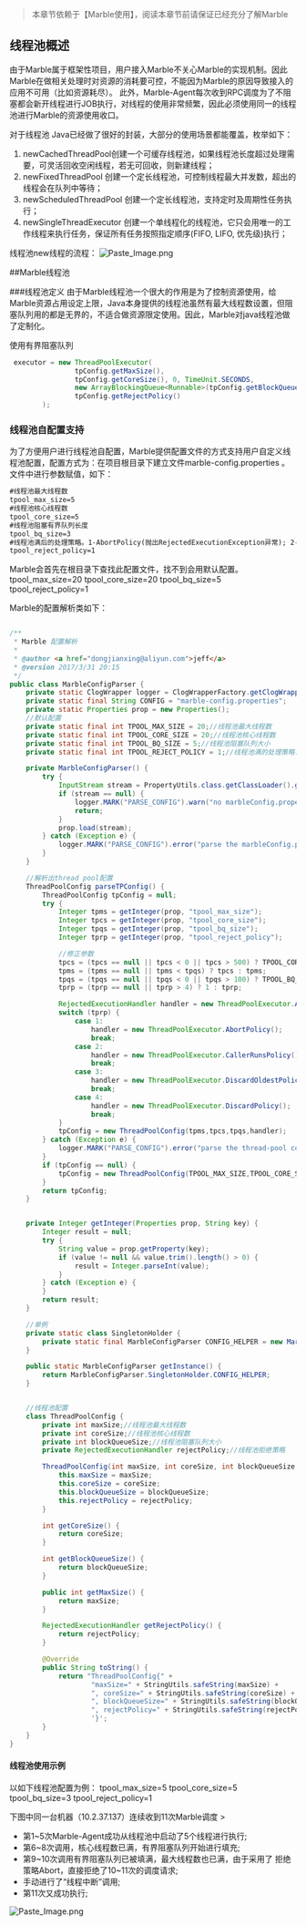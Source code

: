 > 本章节依赖于【Marble使用】，阅读本章节前请保证已经充分了解Marble

## 线程池概述
由于Marble属于框架性项目，用户接入Marble不关心Marble的实现机制。因此Marble在做相关处理时对资源的消耗要可控，不能因为Marble的原因导致接入的应用不可用（比如资源耗尽）。
此外，Marble-Agent每次收到RPC调度为了不阻塞都会新开线程进行JOB执行，对线程的使用非常频繁，因此必须使用同一的线程池进行Marble的资源使用收口。

对于线程池 Java已经做了很好的封装，大部分的使用场景都能覆盖，枚举如下：
1. newCachedThreadPool创建一个可缓存线程池，如果线程池长度超过处理需要，可灵活回收空闲线程，若无可回收，则新建线程；
2. newFixedThreadPool 创建一个定长线程池，可控制线程最大并发数，超出的线程会在队列中等待；
3. newScheduledThreadPool 创建一个定长线程池，支持定时及周期性任务执行；
4. newSingleThreadExecutor 创建一个单线程化的线程池，它只会用唯一的工作线程来执行任务，保证所有任务按照指定顺序(FIFO, LIFO, 优先级)执行；

线程池new线程的流程：
![Paste_Image.png](https://github.com/jeff-dong/marble/blob/master/document/resource/4678905-666cb2fd65393956.png)

##Marble线程池

###线程池定义
由于Marble线程池一个很大的作用是为了控制资源使用，给Marble资源占用设定上限，Java本身提供的线程池虽然有最大线程数设置，但阻塞队列用的都是无界的，不适合做资源限定使用。因此，Marble对java线程池做了定制化。

使用有界阻塞队列
``` java
 executor = new ThreadPoolExecutor(
                tpConfig.getMaxSize(),
                tpConfig.getCoreSize(), 0, TimeUnit.SECONDS,
                new ArrayBlockingQueue<Runnable>(tpConfig.getBlockQueueSize()),
                tpConfig.getRejectPolicy()
        );
```

### 线程池自配置支持
为了方便用户进行线程池自配置，Marble提供配置文件的方式支持用户自定义线程池配置，配置方式为：在项目根目录下建立文件marble-config.properties 。文件中进行参数赋值，如下：
``` xml
#线程池最大线程数
tpool_max_size=5
#线程池核心线程数
tpool_core_size=5
#线程池阻塞有界队列长度
tpool_bq_size=3
#线程池满后的处理策略。1-AbortPolicy(抛出RejectedExecutionException异常); 2-CallerRunsPolicy; 3-DiscardOldestPolicy 4-DiscardPolicy(不抛出异常)
tpool_reject_policy=1
```
Marble会首先在根目录下查找此配置文件，找不到会用默认配置。
tpool_max_size=20
tpool_core_size=20
tpool_bq_size=5
tpool_reject_policy=1

Marble的配置解析类如下：
``` java

/**
 * Marble 配置解析
 *
 * @author <a href="dongjianxing@aliyun.com">jeff</a>
 * @version 2017/3/31 20:15
 */
public class MarbleConfigParser {
    private static ClogWrapper logger = ClogWrapperFactory.getClogWrapper(MarbleConfigParser.class);
    private static final String CONFIG = "marble-config.properties";
    private static Properties prop = new Properties();
    //默认配置
    private static final int TPOOL_MAX_SIZE = 20;//线程池最大线程数
    private static final int TPOOL_CORE_SIZE = 20;//线程池核心线程数
    private static final int TPOOL_BQ_SIZE = 5;//线程池阻塞队列大小
    private static final int TPOOL_REJECT_POLICY = 1;//线程池满的处理策略. 1-AbortPolicy(抛出RejectedExecutionException异常）; 2-CallerRunsPolicy; 3-DiscardOldestPolicy 4-DiscardPolicy

    private MarbleConfigParser() {
        try {
            InputStream stream = PropertyUtils.class.getClassLoader().getResourceAsStream(CONFIG);
            if (stream == null) {
                logger.MARK("PARSE_CONFIG").warn("no marbleConfig.properties.xml is exist in the root directory of classpath, so default the config will be used.");
                return;
            }
            prop.load(stream);
        } catch (Exception e) {
            logger.MARK("PARSE_CONFIG").error("parse the marbleConfig.properties.xml in the root directory exception, detail: {}", Throwables.getStackTraceAsString(e));
        }
    }

    //解析出thread pool配置
    ThreadPoolConfig parseTPConfig() {
        ThreadPoolConfig tpConfig = null;
        try {
            Integer tpms = getInteger(prop, "tpool_max_size");
            Integer tpcs = getInteger(prop, "tpool_core_size");
            Integer tpqs = getInteger(prop, "tpool_bq_size");
            Integer tprp = getInteger(prop, "tpool_reject_policy");

            //修正参数
            tpcs = (tpcs == null || tpcs < 0 || tpcs > 500) ? TPOOL_CORE_SIZE : tpcs;
            tpms = (tpms == null || tpms < tpqs) ? tpcs : tpms;
            tpqs = (tpqs == null || tpqs < 0 || tpqs > 100) ? TPOOL_BQ_SIZE : tpqs;
            tprp = (tprp == null || tprp > 4) ? 1 : tprp;

            RejectedExecutionHandler handler = new ThreadPoolExecutor.AbortPolicy();
            switch (tprp) {
                case 1:
                    handler = new ThreadPoolExecutor.AbortPolicy();
                    break;
                case 2:
                    handler = new ThreadPoolExecutor.CallerRunsPolicy();
                    break;
                case 3:
                    handler = new ThreadPoolExecutor.DiscardOldestPolicy();
                    break;
                case 4:
                    handler = new ThreadPoolExecutor.DiscardPolicy();
                    break;
            }
            tpConfig = new ThreadPoolConfig(tpms,tpcs,tpqs,handler);
        } catch (Exception e) {
            logger.MARK("PARSE_CONFIG").error("parse the thread-pool config from marbleConfig.properties.xml exception, detail: {}", Throwables.getStackTraceAsString(e));
        }
        if (tpConfig == null) {
            tpConfig = new ThreadPoolConfig(TPOOL_MAX_SIZE,TPOOL_CORE_SIZE, TPOOL_BQ_SIZE, new ThreadPoolExecutor.DiscardPolicy());
        }
        return tpConfig;
    }


    private Integer getInteger(Properties prop, String key) {
        Integer result = null;
        try {
            String value = prop.getProperty(key);
            if (value != null && value.trim().length() > 0) {
                result = Integer.parseInt(value);
            }
        } catch (Exception e) {
        }
        return result;
    }

    //单例
    private static class SingletonHolder {
        private static final MarbleConfigParser CONFIG_HELPER = new MarbleConfigParser();
    }

    public static MarbleConfigParser getInstance() {
        return MarbleConfigParser.SingletonHolder.CONFIG_HELPER;
    }


    //线程池配置
    class ThreadPoolConfig {
        private int maxSize;//线程池最大线程数
        private int coreSize;//线程池核心线程数
        private int blockQueueSize;//线程池阻塞队列大小
        private RejectedExecutionHandler rejectPolicy;//线程池拒绝策略

        ThreadPoolConfig(int maxSize, int coreSize, int blockQueueSize, RejectedExecutionHandler rejectPolicy) {
            this.maxSize = maxSize;
            this.coreSize = coreSize;
            this.blockQueueSize = blockQueueSize;
            this.rejectPolicy = rejectPolicy;
        }

        int getCoreSize() {
            return coreSize;
        }

        int getBlockQueueSize() {
            return blockQueueSize;
        }

        public int getMaxSize() {
            return maxSize;
        }

        RejectedExecutionHandler getRejectPolicy() {
            return rejectPolicy;
        }

        @Override
        public String toString() {
            return "ThreadPoolConfig{" +
                    "maxSize=" + StringUtils.safeString(maxSize) +
                    ", coreSize=" + StringUtils.safeString(coreSize) +
                    ", blockQueueSize=" + StringUtils.safeString(blockQueueSize) +
                    ", rejectPolicy=" + StringUtils.safeString(rejectPolicy.getClass().getSimpleName()) +
                    '}';
        }
    }
}
````
#### 线程池使用示例
以如下线程池配置为例：
tpool_max_size=5
tpool_core_size=5
tpool_bq_size=3
tpool_reject_policy=1

下图中同一台机器（10.2.37.137）连续收到11次Marble调度 >
* 第1~5次Marble-Agent成功从线程池中启动了5个线程进行执行;
* 第6~8次调用，核心线程数已满，有界阻塞队列开始进行填充;
* 第9~10次调用有界阻塞队列已被填满，最大线程数也已满，由于采用了 拒绝策略Abort，直接拒绝了10~11次的调度请求;
* 手动进行了“线程中断”调用;
* 第11次又成功执行;

![Paste_Image.png](https://github.com/jeff-dong/marble/blob/master/document/resource/4678905-b9143c5aeb827d80.png)
